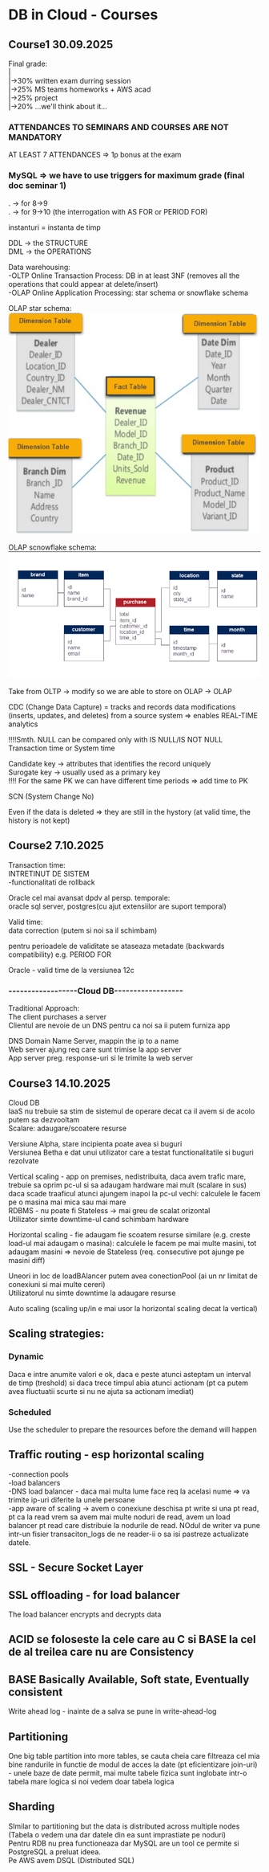 # DB in Cloud - Courses
## Course1 30.09.2025
Final grade:    
|   
|->30% written exam durring session     
|->25% MS teams homeworks + AWS acad    
|->25% project  
|->20% ...we'll think about it...   
### ATTENDANCES TO SEMINARS AND COURSES ARE NOT MANDATORY
AT LEAST 7 ATTENDANCES => 1p bonus at the exam  
### MySQL => we have to use triggers for maximum grade (final doc seminar 1)
. -> for 8->9   
. -> for 9->10  (the interrogation with AS FOR or PERIOD FOR)  

instanturi = instanta de timp   
    
DDL -> the STRUCTURE    
DML -> the OPERATIONS   
    
Data warehousing:   
-OLTP Online Transaction Process: DB in at least 3NF (removes all the operations that could appear at delete/insert)    
-OLAP Online Application Processing: star schema or snowflake schema    
   
OLAP star schema:   
![star schema img](../images/olap_star_schema.png)  
    
OLAP scnowflake schema:     
![snowflake schema img](../images/olap_snowflake_schema.png)
    
Take from OLTP -> modify so we are able to store on OLAP -> OLAP    
    
CDC (Change Data Capture) = tracks and records data modifications (inserts, updates, and deletes) from a source system => enables REAL-TIME analytics     
    
!!!!Smth. NULL can be compared only with IS NULL/IS NOT NULL    
Transaction time or System time     
    
Candidate key -> attributes that identifies the record uniquely     
Surogate key -> usually used as a primary key   
!!!! For the same PK we can have different time periods => add time to PK   
    
SCN (System Change No)  
    
Even if the data is deleted => they are still in the hystory (at valid time, the history is not kept)  
    
## Course2 7.10.2025

Transaction time:  
INTRETINUT DE SISTEM  
-functionalitati de rollback  
  
Oracle cel mai avansat dpdv al persp. temporale:  
oracle sql server, postgres(cu ajut extensiilor are suport temporal)  
  
  
Valid time:  
data correction (putem si noi sa il schimbam)  
  
pentru perioadele de validitate se ataseaza metadate (backwards compatibility) e.g. PERIOD FOR  
  
Oracle - valid time de la versiunea 12c  
  
### ------------------Cloud DB------------------  
  
Traditional Approach:  
The client purchases a server  
Clientul are nevoie de un DNS pentru ca noi sa ii putem furniza app  
  
DNS Domain Name Server, mappin the ip to a name  
Web server ajung req care sunt trimise la app server  
App server preg. response-uri si le trimite la web server  
    
## Course3 14.10.2025
Cloud DB    
IaaS nu trebuie sa stim de sistemul de operare decat ca il avem si de acolo putem sa dezvooltam     
Scalare: adaugare/scoatere resurse   
    
Versiune Alpha, stare incipienta poate avea si buguri   
Versiunea Betha e dat unui utilizator care a testat functionalitatile si buguri rezolvate   

Vertical scaling - app on premises, nedistribuita, daca avem trafic mare, trebuie sa oprim pc-ul si sa adaugam hardware mai mult (scalare in sus) daca scade traaficul atunci ajungem inapoi la pc-ul vechi: calculele le facem pe o masina mai mica sau mai mare        
RDBMS - nu poate fi Stateless -> mai greu de scalat orizontal   
Utilizator simte downtime-ul cand schimbam hardware
    
Horizontal scaling - fie adaugam fie scoatem resurse similare (e.g. creste load-ul mai adaugam o masina): calculele le facem pe mai multe masini, tot adaugam masini => nevoie de Stateless (req. consecutive pot ajunge pe masini diff)    
    
Uneori in loc de loadBAlancer putem avea conectionPool (ai un nr limitat de conexiuni si mai multe cereri)  
Utilizatorul nu simte downtime la adaugare resurse      
    
Auto scaling (scaling up/in e mai usor la horizontal scaling decat la vertical)     
    
## Scaling strategies: 
### Dynamic
Daca e intre anumite valori e ok, daca e peste atunci asteptam un interval de timp (treshold) si daca trece timpul abia atunci actionam (pt ca putem avea fluctuatii scurte si nu ne ajuta sa actionam imediat)   
### Scheduled
Use the scheduler to prepare the resources before the demand will happen    


## Traffic routing - esp horizontal scaling
-connection pools   
-load balancers     
-DNS load balancer - daca mai multa lume face req la acelasi nume => va trimite ip-uri diferite la unele persoane   
-app aware of scaling -> avem o conexiune deschisa pt write si una pt read, pt ca la read vrem sa avem mai multe noduri de read, avem un load balancer pt read care distribuie la nodurile de read. NOdul de writer va pune intr-un fisier transaciton\_logs de ne reader-ii o sa isi pastreze actualizate datele.  

## SSL - Secure Socket Layer
## SSL offloading - for load balancer
The load balancer encrypts and decrypts data


## ACID se foloseste la cele care au C si BASE la cel de al treilea care nu are Consistency
## BASE Basically Available, Soft state, Eventually consistent
    
Write ahead log - inainte de a salva se pune in write-ahead-log
    
##  Partitioning
One big table partition into more tables, se cauta cheia care filtreaza cel mia bine randurile in functie de modul de acces la date (pt eficientizare join-uri) - unele baze de date permit, mai multe tabele fizica sunt inglobate intr-o tabela mare logica si noi vedem doar tabela logica       
    
## Sharding
SImilar to partitioning but the data is distributed across multiple nodes (Tabela o vedem una dar datele din ea sunt imprastiate pe noduri)     
Pentru RDB nu prea functioneaza dar MySQL are un tool ce permite si PostgreSQL a preluat ideea.     
Pe AWS avem DSQL (Distributed SQL)      
